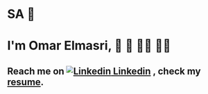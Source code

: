 # SA 👋

# I'm Omar Elmasri, 🕌 🕋 🧑‍🔧 🧑‍💻
## Reach me on [![Linkedin](https://i.stack.imgur.com/gVE0j.png) Linkedin](https://www.linkedin.com/masriomarm)&nbsp;, check my [resume](https://masriomarm.github.io/docs/resume-omar-mahmoud.pdf).
<!-- [![GitHub](https://i.stack.imgur.com/tskMh.png) masriomarm](https://github.com/masriomarm)
              
              


<!--
**masriomarm/masriomarm** is a ✨ _special_ ✨ repository because its `README.md` (this file) appears on your GitHub profile.

Here are some ideas to get you started:

- 🔭 I’m currently working on ...
- 🌱 I’m currently learning ...
- 👯 I’m looking to collaborate on ...
- 🤔 I’m looking for help with ...
- 💬 Ask me about ...
- 📫 How to reach me: ...
- 😄 Pronouns: ...
- ⚡ Fun fact: ...
-->
